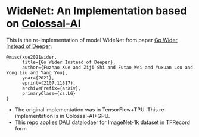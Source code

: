 # WideNet: An Implementation based on [Colossal-AI](https://www.colossalai.org/)
This is the re-implementation of model WideNet from paper [Go Wider Instead of Deeper](https://arxiv.org/abs/2107.11817):
```
@misc{xue2021wider,
      title={Go Wider Instead of Deeper}, 
      author={Fuzhao Xue and Ziji Shi and Futao Wei and Yuxuan Lou and Yong Liu and Yang You},
      year={2021},
      eprint={2107.11817},
      archivePrefix={arXiv},
      primaryClass={cs.LG}
}
```

* The original implementation was in TensorFlow+TPU. This re-implementation is in Colossal-AI+GPU.
* This repo applies [DALI](https://github.com/NVIDIA/DALI) datalodaer for ImageNet-1k dataset in TFRecord form
